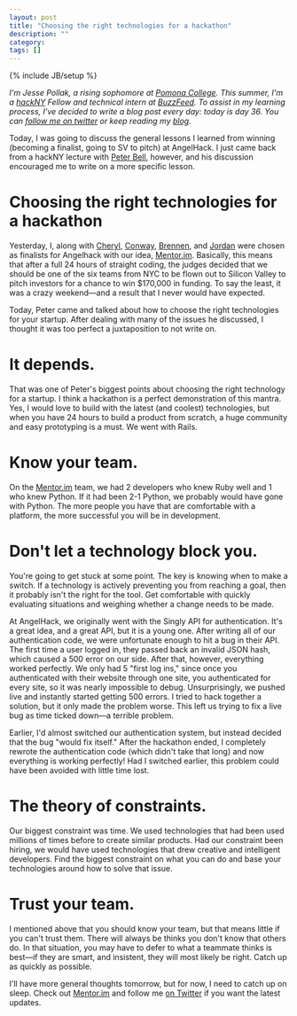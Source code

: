 ```yaml
---
layout: post
title: "Choosing the right technologies for a hackathon"
description: ""
category: 
tags: []
---
```

{% include JB/setup %}

*I'm Jesse Pollak, a rising sophomore at [Pomona College](http://pomona.edu). This summer, I'm a [hackNY](http://hackny.org) Fellow and technical intern at [BuzzFeed](http://buzzfeed.com). To assist in my learning process, I've decided to write a blog post every day: today is day 36. You can [follow me on twitter](http://twitter.com/jessepollak) or keep reading my [blog](http://jessepollak.me).*

Today, I was going to discuss the general lessons I learned from winning (becoming a finalist, going to SV to pitch) at AngelHack. I just came back from a hackNY lecture with [Peter Bell](https://twitter.com/#!/PeterBell), however, and his discussion encouraged me to write on a more specific lesson.

# Choosing the right technologies for a hackathon

Yesterday, I, along with [Cheryl](http://twitter.com/grungerabbit), [Conway](http://twitter.com/conwayanderson), [Brennen](http://twitter.com/brennenbyrne), and [Jordan](http://twitter.com/thetabyte) were chosen as finalists for Angelhack with our idea, [Mentor.im](http://mentor.im). Basically, this means that after a full 24 hours of straight coding, the judges decided that we should be one of the six teams from NYC to be flown out to Silicon Valley to pitch investors for a chance to win $170,000 in funding. To say the least, it was a crazy weekend—and a result that I never would have expected.

Today, Peter came and talked about how to choose the right technologies for your startup. After dealing with many of the issues he discussed, I thought it was too perfect a juxtaposition to not write on.

# It depends.

That was one of Peter's biggest points about choosing the right technology for a startup. I think a hackathon is a perfect demonstration of this mantra. Yes, I would love to build with the latest (and coolest) technologies, but when you have 24 hours to build a product from scratch, a huge community and easy prototyping is a must. We went with Rails.

# Know your team.

On the [Mentor.im](http://mentor.im) team, we had 2 developers who knew Ruby well and 1 who knew Python. If it had been 2-1 Python, we probably would have gone with Python. The more people you have that are comfortable with a platform, the more successful you will be in development.

# Don't let a technology block you.

You're going to get stuck at some point. The key is knowing when to make a switch. If a technology is actively preventing you from reaching a goal, then it probably isn't the right for the tool. Get comfortable with quickly evaluating situations and weighing whether a change needs to be made. 

At AngelHack, we originally went with the Singly API for authentication. It's a great idea, and a great API, but it is a young one. After writing all of our authentication code, we were unfortunate enough to hit a bug in their API. The first time a user logged in, they passed back an invalid JSON hash, which caused a 500 error on our side. After that, however, everything worked perfectly. We only had 5 "first log ins," since once you authenticated with their website through one site, you authenticated for every site, so it was nearly impossible to debug. Unsurprisingly, we pushed live and instantly started getting 500 errors. I tried to hack together a solution, but it only made the problem worse. This left us trying to fix a live bug as time ticked down—a terrible problem.

Earlier, I'd almost switched our authentication system, but instead decided that the bug "would fix itself."  After the hackathon ended, I completely rewrote the authentication code (which didn't take that long) and now everything is working perfectly! Had I switched earlier, this problem could have been avoided with little time lost.

# The theory of constraints.

Our biggest constraint was time. We used technologies that had been used millions of times before to create similar products. Had our constraint been hiring, we would have used technologies that drew creative and intelligent developers. Find the biggest constraint on what you can do and base your technologies around how to solve that issue.

# Trust your team.

I mentioned above that you should know your team, but that means little if you can't trust them. There will always be thinks you don't know that others do. In that situation, you may have to defer to what a teammate thinks is best—if they are smart, and insistent, they will most likely be right. Catch up as quickly as possible.

I'll have more general thoughts tomorrow, but for now, I need to catch up on sleep. Check out [Mentor.im](http://mentor.im) and follow me [on Twitter](http://twitter.com/jessepollak) if you want the latest updates.

